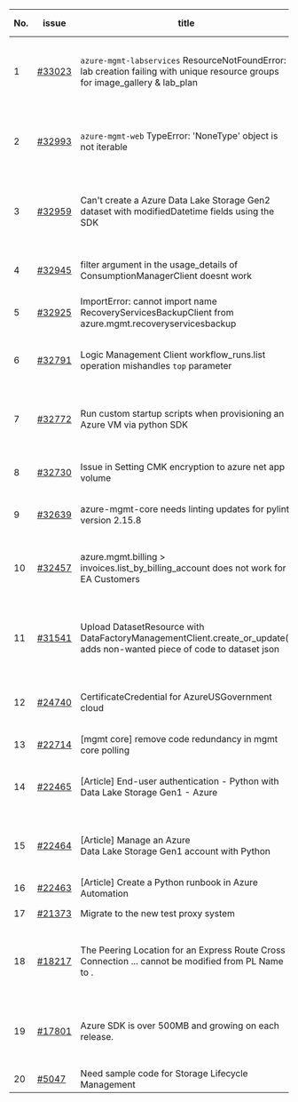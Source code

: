 | No. | issue | title | labels | assignees | bot advice | created date |
| ------ | ------ | ------ | ------ | ------ | ------ | :-----: |
|1|[#33023](https://github.com/Azure/azure-sdk-for-python/issues/33023)|`azure-mgmt-labservices` ResourceNotFoundError: lab creation failing with unique resource groups for image_gallery & lab_plan|question, Service Attention, Mgmt, customer-reported, Lab Services, needs-team-attention|msyyc||2023-11-07|
|2|[#32993](https://github.com/Azure/azure-sdk-for-python/issues/32993)|`azure-mgmt-web` TypeError: 'NoneType' object is not iterable|question, Service Attention, Mgmt, customer-reported, Web Apps, needs-team-attention|msyyc||2023-11-06|
|3|[#32959](https://github.com/Azure/azure-sdk-for-python/issues/32959)|Can't create a Azure Data Lake Storage Gen2 dataset with modifiedDatetime fields using the SDK|question, Data Factory, Service Attention, Mgmt, customer-reported, needs-author-feedback|msyyc||2023-11-04|
|4|[#32945](https://github.com/Azure/azure-sdk-for-python/issues/32945)|filter argument in the usage_details of ConsumptionManagerClient doesnt work |question, ARM, Mgmt, customer-reported, needs-team-attention|msyyc||2023-11-03|
|5|[#32925](https://github.com/Azure/azure-sdk-for-python/issues/32925)|ImportError: cannot import name RecoveryServicesBackupClient from azure.mgmt.recoveryservicesbackup|question, Mgmt, customer-reported|msyyc||2023-11-02|
|6|[#32791](https://github.com/Azure/azure-sdk-for-python/issues/32791)|Logic Management Client workflow_runs.list operation mishandles `top` parameter|question, Logic App, Mgmt, customer-reported, issue-addressed|msyyc||2023-10-27|
|7|[#32772](https://github.com/Azure/azure-sdk-for-python/issues/32772)|Run custom startup scripts when provisioning an Azure VM via python SDK|question, Compute - VM, Mgmt, customer-reported, needs-team-attention|msyyc|no reply > 7|2023-10-26|
|8|[#32730](https://github.com/Azure/azure-sdk-for-python/issues/32730)|Issue in Setting CMK encryption to azure net app volume|question, Client, Mgmt, customer-reported, issue-addressed|msyyc||2023-10-25|
|9|[#32639](https://github.com/Azure/azure-sdk-for-python/issues/32639)|azure-mgmt-core needs linting updates for pylint version 2.15.8|Mgmt, Azure.Mgmt.Core, pylint|msyyc|new issue|2023-10-22|
|10|[#32457](https://github.com/Azure/azure-sdk-for-python/issues/32457)|azure.mgmt.billing > invoices.list_by_billing_account does not work for EA Customers|question, Billing, Mgmt, customer-reported, no-recent-activity, needs-author-feedback|msyyc||2023-10-12|
|11|[#31541](https://github.com/Azure/azure-sdk-for-python/issues/31541)|Upload DatasetResource with DataFactoryManagementClient.create_or_update() adds non-wanted piece of code to dataset json|question, Data Factory, Service Attention, Mgmt, customer-reported, needs-team-attention|msyyc|no reply > 7|2023-08-09|
|12|[#24740](https://github.com/Azure/azure-sdk-for-python/issues/24740)|CertificateCredential for AzureUSGovernment cloud|feature-request, Operations Management, Mgmt, needs-team-attention|BigCat20196, msyyc|new comment|2022-06-07|
|13|[#22714](https://github.com/Azure/azure-sdk-for-python/issues/22714)|[mgmt core] remove code redundancy in mgmt core polling|Mgmt, Azure.Mgmt.Core|msyyc|new issue|2022-01-21|
|14|[#22465](https://github.com/Azure/azure-sdk-for-python/issues/22465)|[Article] End-user authentication - Python with Data Lake Storage Gen1 - Azure|Storage, Docs, Client, Mgmt, Data Lake Storage Gen1, Resources|msyyc, tasherif-msft|no reply > 7|2022-01-12|
|15|[#22464](https://github.com/Azure/azure-sdk-for-python/issues/22464)|[Article] Manage an Azure Data Lake Storage Gen1 account with Python|Storage, Docs, Client, Mgmt, Data Lake Storage Gen1, Resources|msyyc, tasherif-msft|no reply > 7|2022-01-12|
|16|[#22463](https://github.com/Azure/azure-sdk-for-python/issues/22463)|[Article] Create a Python runbook in Azure Automation|Docs, Compute, Mgmt, Resources|msyyc|no reply > 7|2022-01-12|
|17|[#21373](https://github.com/Azure/azure-sdk-for-python/issues/21373)|Migrate to the new test proxy system|Mgmt, Epic, MQ|msyyc|no reply > 7|2021-10-22|
|18|[#18217](https://github.com/Azure/azure-sdk-for-python/issues/18217)|The Peering Location for an Express Route Cross Connection ... cannot be modified from PL Name to .|bug, Network - ExpressRoute, Service Attention, Mgmt, customer-reported, needs-team-attention|msyyc|new comment|2021-04-22|
|19|[#17801](https://github.com/Azure/azure-sdk-for-python/issues/17801)|Azure SDK is over 500MB and growing on each release.|question, Network, Service Attention, Mgmt, customer-reported, needs-team-attention|msyyc, iscai-msft, lmazuel|new comment|2021-04-05|
|20|[#5047](https://github.com/Azure/azure-sdk-for-python/issues/5047)|Need sample code for Storage Lifecycle Management|Docs, Mgmt|msyyc|new comment|2019-05-02|
